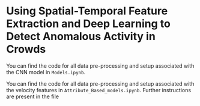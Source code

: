 # Using Spatial-Temporal Feature Extraction and Deep Learning to Detect Anomalous Activity in Crowds

You can find the code for all data pre-processing and setup associated with the CNN model in `Models.ipynb`.

You can find the code for all data pre-processing and setup associated with the velocity features in `Attribute_Based_models.ipynb`. Further instructions are present in the file
